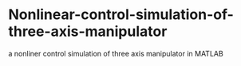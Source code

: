 # Nonlinear-control-simulation-of-three-axis-manipulator
a nonliner control simulation of three axis manipulator in MATLAB

